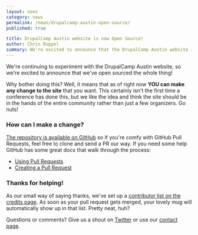 ```yaml
---
layout: news
category: news
permalink: /news/drupalcamp-austin-open-source/
published: true

title: DrupalCamp Austin website is now Open Source!
author: Chris Ruppel
summary: We're excited to announce that the DrupalCamp Austin website is totally open source! Read on to see how you can make changes to the site.
---
```


We're continuing to experiment with the DrupalCamp Austin website, so we're excited to announce that we've open sourced the whole thing!

Why bother doing this? Well, it means that as of right now **YOU can make any change to the site** that you want. This certainly isn't the first time a conference has done this, but we like the idea and think the site should be in the hands of the entire community rather than just a few organizers. Go nuts!

### How can I make a change?

[The repository is available on GitHub](https://github.com/fourkitchens/dca2013) so if you're comfy with GitHub Pull Requests, feel free to clone and send a PR our way. If you need some help GitHub has some great docs that walk through the process:

* [Using Pull Requests](https://help.github.com/articles/using-pull-requests)
* [Creating a Pull Request](https://help.github.com/articles/creating-a-pull-request)

### Thanks for helping!

As our small way of saying thanks, we've set up a [contributor list on the credits page](/credits/). As soon as your pull request gets merged, your lovely mug will automatically show up in that list. Pretty neat, huh?

Questions or comments? Give us a shout on [Twitter](http://twitter.com/drupalatx) or use our [contact page](/contact/).